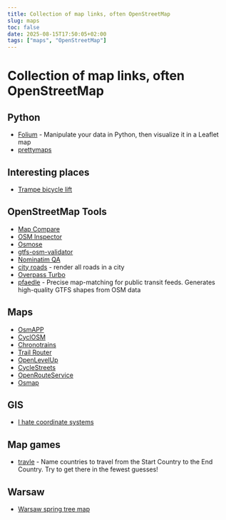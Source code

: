 ```yaml
---
title: Collection of map links, often OpenStreetMap
slug: maps
toc: false
date: 2025-08-15T17:50:05+02:00
tags: ["maps", "OpenStreetMap"]
---
```


# Collection of map links, often OpenStreetMap

## Python
- [Folium](https://python-visualization.github.io/folium/) - Manipulate your data in Python, then visualize it in a Leaflet map
- [prettymaps](https://github.com/marceloprates/prettymaps)

## Interesting places
- [Trampe bicycle lift](https://en.wikipedia.org/wiki/Trampe_bicycle_lift)

## OpenStreetMap Tools
- [Map Compare](https://tools.geofabrik.de/mc/)
- [OSM Inspector](https://tools.geofabrik.de/osmi)
- [Osmose](http://osmose.openstreetmap.fr/en/)
- [gtfs-osm-validator](https://gitlab.com/stalker314314/gtfs-osm-validator)
- [Nominatim QA](https://nominatim.org/qa/)
- [city roads](https://anvaka.github.io/city-roads/) - render all roads in a city
- [Overpass Turbo](https://overpass-turbo.eu/)
- [pfaedle](https://github.com/ad-freiburg/pfaedle) - Precise map-matching for public transit feeds. Generates high-quality GTFS shapes from OSM data

## Maps
- [OsmAPP](https://osmapp.org/)
- [CyclOSM](https://www.cyclosm.org/)
- [Chronotrains](https://www.chronotrains.com/)
- [Trail Router](https://trailrouter.com/)
- [OpenLevelUp](https://openlevelup.net/)
- [CycleStreets](https://www.cyclestreets.net/)
- [OpenRouteService](https://classic-maps.openrouteservice.org/directions)
- [Osmap](https://www.osmap.pl/)

## GIS
- [I hate coordinate systems](https://ihatecoordinatesystems.com/)

## Map games
- [travle](https://travle.earth) - Name countries to travel from the Start Country to the End Country. Try to get there in the fewest guesses!

## Warsaw
- [Warsaw spring tree map](https://pl.kut.pub/wiosna.html)
